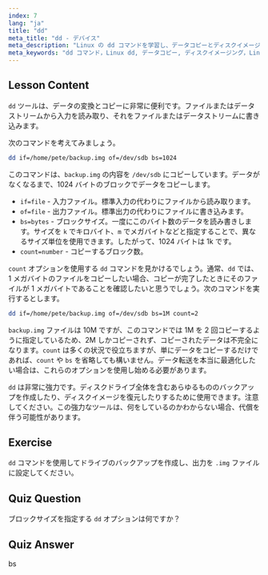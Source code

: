 ```yaml
---
index: 7
lang: "ja"
title: "dd"
meta_title: "dd - デバイス"
meta_description: "Linux の dd コマンドを学習し、データコピーとディスクイメージングに活用しましょう。if、of、bs などのオプションを理解し、Linux データ管理の旅を始めましょう！"
meta_keywords: "dd コマンド，Linux dd, データコピー, ディスクイメージング，Linux チュートリアル，初心者，ガイド，データバックアップ"
---
```


## Lesson Content

`dd` ツールは、データの変換とコピーに非常に便利です。ファイルまたはデータストリームから入力を読み取り、それをファイルまたはデータストリームに書き込みます。

次のコマンドを考えてみましょう。

```bash
dd if=/home/pete/backup.img of=/dev/sdb bs=1024
```

このコマンドは、`backup.img` の内容を `/dev/sdb` にコピーしています。データがなくなるまで、1024 バイトのブロックでデータをコピーします。

- `if=file` - 入力ファイル。標準入力の代わりにファイルから読み取ります。
- `of=file` - 出力ファイル。標準出力の代わりにファイルに書き込みます。
- `bs=bytes` - ブロックサイズ。一度にこのバイト数のデータを読み書きします。サイズを `k` でキロバイト、`m` でメガバイトなどと指定することで、異なるサイズ単位を使用できます。したがって、1024 バイトは 1k です。
- `count=number` - コピーするブロック数。

`count` オプションを使用する `dd` コマンドを見かけるでしょう。通常、`dd` では、1 メガバイトのファイルをコピーしたい場合、コピーが完了したときにそのファイルが 1 メガバイトであることを確認したいと思うでしょう。次のコマンドを実行するとします。

```bash
dd if=/home/pete/backup.img of=/dev/sdb bs=1M count=2
```

`backup.img` ファイルは 10M ですが、このコマンドでは 1M を 2 回コピーするように指定しているため、2M しかコピーされず、コピーされたデータは不完全になります。`count` は多くの状況で役立ちますが、単にデータをコピーするだけであれば、`count` や `bs` を省略しても構いません。データ転送を本当に最適化したい場合は、これらのオプションを使用し始める必要があります。

`dd` は非常に強力です。ディスクドライブ全体を含むあらゆるもののバックアップを作成したり、ディスクイメージを復元したりするために使用できます。注意してください。この強力なツールは、何をしているのかわからない場合、代償を伴う可能性があります。

## Exercise

`dd` コマンドを使用してドライブのバックアップを作成し、出力を `.img` ファイルに設定してください。

## Quiz Question

ブロックサイズを指定する `dd` オプションは何ですか？

## Quiz Answer

bs
